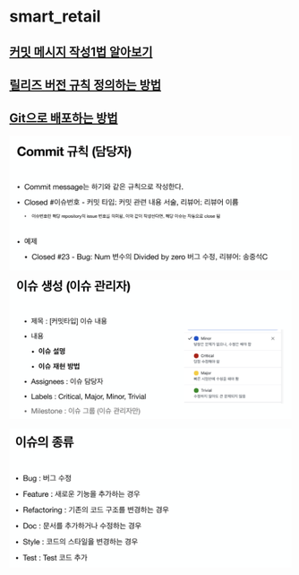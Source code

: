 # smart_retail

## [커밋 메시지 작성1법 알아보기](./Docs/git_commit_messge_convention.md)

## [릴리즈 버전 규칙 정의하는 방법](./Docs/software_release_version-rule.md)

## [Git으로 배포하는 방법](https://gist.github.com/yejune/5ac27c2052467a92079f682357864617)

![](./Docs/images/commit-rule-0527.png)

![](./Docs/images/create-issue-0527.png)

![](./Docs/images/issue(commit)-type-0527.png)
